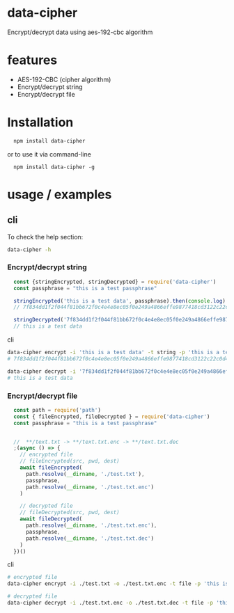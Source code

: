 # data-cipher
  Encrypt/decrypt data using aes-192-cbc algorithm

# features
* AES-192-CBC (cipher algorithm)
* Encrypt/decrypt string
* Encrypt/decrypt file


# Installation

```sh
  npm install data-cipher
```
or to use it via command-line
```
  npm install data-cipher -g
```

# usage / examples

## cli
To check the help section:
```sh
data-cipher -h
```
### Encrypt/decrypt string

```javascript
  const {stringEncrypted, stringDecrypted} = require('data-cipher')
  const passphrase = "this is a test passphrase"

  stringEncrypted('this is a test data', passphrase).then(console.log)
  // 7f834dd1f2f044f81bb672f0c4e4e8ec05f0e249a4866effe9877418cd3122c22c0d43db5f63dfc2cae457a4df9136ed

  stringDecrypted('7f834dd1f2f044f81bb672f0c4e4e8ec05f0e249a4866effe9877418cd3122c22c0d43db5f63dfc2cae457a4df9136ed',passphrase).then(console.log)
  // this is a test data

```

cli
```sh
data-cipher encrypt -i 'this is a test data' -t string -p 'this is a test passphrase'
# 7f834dd1f2f044f81bb672f0c4e4e8ec05f0e249a4866effe9877418cd3122c22c0d43db5f63dfc2cae457a4df9136ed

data-cipher decrypt -i '7f834dd1f2f044f81bb672f0c4e4e8ec05f0e249a4866effe9877418cd3122c22c0d43db5f63dfc2cae457a4df9136ed' -t string -p 'this is a test passphrase'
# this is a test data
```

### Encrypt/decrypt file

```javascript
  const path = require('path')
  const { fileEncrypted, fileDecrypted } = require('data-cipher')
  const passphrase = "this is a test passphrase"


  //  **/text.txt -> **/text.txt.enc -> **/text.txt.dec
  ;(async () => {
    // encrypted file
    // fileEncrypted(src, pwd, dest)
    await fileEncrypted(
      path.resolve(__dirname, './test.txt'),
      passphrase,
      path.resolve(__dirname, './test.txt.enc')
    )

    // decrypted file
    // fileDecrypted(src, pwd, dest)
    await fileDecrypted(
      path.resolve(__dirname, './test.txt.enc'),
      passphrase,
      path.resolve(__dirname, './test.txt.dec')
    )
  })()

```
cli
```sh
# encrypted file
data-cipher encrypt -i ./test.txt -o ./test.txt.enc -t file -p 'this is a test passphrase'

# decrypted file
data-cipher decrypt -i ./test.txt.enc -o ./test.txt.dec -t file -p 'this is a test passphrase'
```